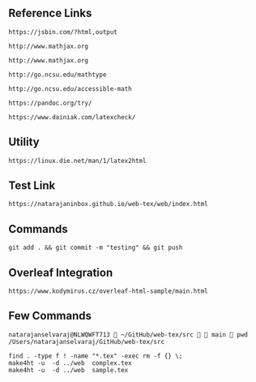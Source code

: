 
## Reference Links
    https://jsbin.com/?html,output 
    
    http://www.mathjax.org
    
    http://www.mathjax.org

    http://go.ncsu.edu/mathtype

    http://go.ncsu.edu/accessible-math

    https://pandoc.org/try/

    https://www.dainiak.com/latexcheck/

## Utility
    https://linux.die.net/man/1/latex2html

## Test Link
    https://natarajaninbox.github.io/web-tex/web/index.html

## Commands
    git add . && git commit -m "testing" && git push

## Overleaf Integration
    https://www.kodymirus.cz/overleaf-html-sample/main.html

## Few Commands
``` 
natarajanselvaraj@NLWQWFT713  ~/GitHub/web-tex/src   main  pwd
/Users/natarajanselvaraj/GitHub/web-tex/src
```
    find . -type f ! -name "*.tex" -exec rm -f {} \;
    make4ht -u  -d ../web  complex.tex
    make4ht -u  -d ../web  sample.tex
